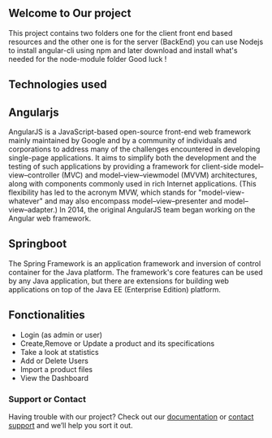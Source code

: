 ## Welcome to Our project

This project contains two folders one for the client front end based resources and the other one is for the server (BackEnd)
you can use Nodejs to install angular-cli using npm and later download and install what's needed for the node-module folder
Good luck !

## Technologies used

## Angularjs

AngularJS is a JavaScript-based open-source front-end web framework mainly maintained by Google and by a community of individuals and corporations to address many of the challenges encountered in developing single-page applications. It aims to simplify both the development and the testing of such applications by providing a framework for client-side model–view–controller (MVC) and model–view–viewmodel (MVVM) architectures, along with components commonly used in rich Internet applications. (This flexibility has led to the acronym MVW, which stands for "model-view-whatever" and may also encompass model–view–presenter and model–view–adapter.) In 2014, the original AngularJS team began working on the Angular web framework. 


## Springboot

The Spring Framework is an application framework and inversion of control container for the Java platform. The framework's core features can be used by any Java application, but there are extensions for building web applications on top of the Java EE (Enterprise Edition) platform.


## Fonctionalities
- Login (as admin or user)
- Create,Remove or Update a product and its specifications
- Take a look at statistics
- Add or Delete Users
- Import a product files
- View the Dashboard

### Support or Contact

Having trouble with our project? Check out our [documentation]() or [contact support](https://github.com/wailchalabi/) and we’ll help you sort it out.
